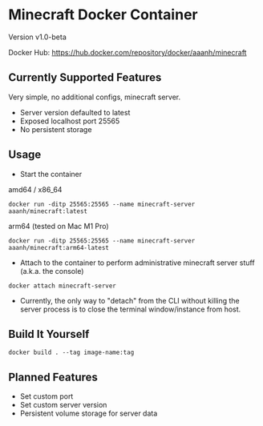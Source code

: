 # Minecraft Docker Container

Version v1.0-beta

Docker Hub: <https://hub.docker.com/repository/docker/aaanh/minecraft>

## Currently Supported Features

Very simple, no additional configs, minecraft server.

- Server version defaulted to latest
- Exposed localhost port 25565
- No persistent storage

## Usage

- Start the container

amd64 / x86_64

```
docker run -ditp 25565:25565 --name minecraft-server aaanh/minecraft:latest
```

arm64 (tested on Mac M1 Pro)

```
docker run -ditp 25565:25565 --name minecraft-server aaanh/minecraft:arm64-latest
```

- Attach to the container to perform administrative minecraft server stuff (a.k.a. the console)

```
docker attach minecraft-server
```

- Currently, the only way to "detach" from the CLI without killing the server process is to close the terminal window/instance from host.

## Build It Yourself

```
docker build . --tag image-name:tag
```

## Planned Features

- Set custom port
- Set custom server version
- Persistent volume storage for server data

